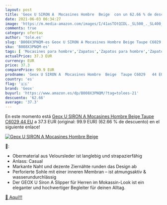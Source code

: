 ```yaml
---
layout: post
title: 'Geox U SIRON A  Mocasines Hombre  Beige  con un 62.66 % de descuento'
date: 2021-06-03 06:34:27
image: 'https://m.media-amazon.com/images/I/41asTOtQIDL._SL500_._SL400_.jpg'
comments: true
category: ofertas
author: 'tole.es'
slug: 'B008X3PNQM-es Geox U SIRON A Mocasines Hombre Beige Taupe C6029 44 EU'
sku: 'B008X3PNQM-es'
tags: [ 'Mocasines para hombre','Zapatos','Zapatos para hombre','Zapatos y complementos','geox', ]
actualPrice: 37.3 EUR
currency: EUR
price: 37.3
comparePrice: 99.9 EUR
prodname: 'Geox U SIRON A  Mocasines Hombre  Beige  Taupe C6029   44 EU'
country: 'es'
flag: '🇪🇸'
brand: 'Geox'
buyurl: 'https://www.amazon.es/dp/B008X3PNQM/?tag=tolees-21'
descuento: '62.66'
average: '37.3'
---
```


En este momento está [Geox U SIRON A  Mocasines Hombre  Beige  Taupe C6029   44 EU](https://www.amazon.es/dp/B008X3PNQM/?tag=tolees-21) a 37.3 EUR (original: 99.9 EUR) (62.66 %  de descuento) en el siguiente enlace!

[![Geox U SIRON A  Mocasines Hombre  Beige ](https://m.media-amazon.com/images/I/41asTOtQIDL._SL500_._SL400_.jpg)](https://www.amazon.es/dp/B008X3PNQM/?tag=tolees-21)

🔎:

- Obermaterial aus Veloursleder ist langlebig und strapazierfähig
- Anlass: Casual
- Markante Naht und dezente Ziernähte runden das Design ab
- Perforierte Sohle mit einer inneren Membran – ist atmungsaktiv & wasserundurchlässig
- Der GEOX U Siron A Slipper für Herren im Mokassin-Look ist ein eleganter und hochwertiger Begleiter für deinen Alltag.

[🛒 Aquí!!!](https://www.amazon.es/dp/B008X3PNQM/?tag=tolees-21)
